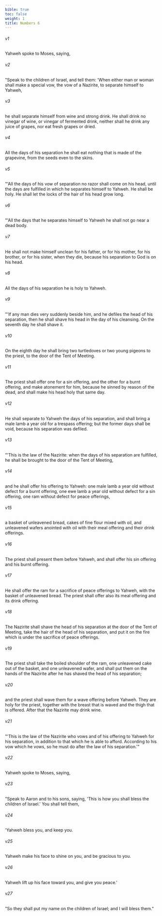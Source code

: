```yaml
---
bible: true
toc: false
weight: 1
title: Numbers 6
---
```


###### v1 
Yahweh spoke to Moses, saying, 

###### v2 
"Speak to the children of Israel, and tell them: 'When either man or woman shall make a special vow, the vow of a Nazirite, to separate himself to Yahweh, 

###### v3 
he shall separate himself from wine and strong drink. He shall drink no vinegar of wine, or vinegar of fermented drink, neither shall he drink any juice of grapes, nor eat fresh grapes or dried. 

###### v4 
All the days of his separation he shall eat nothing that is made of the grapevine, from the seeds even to the skins. 

###### v5 
"'All the days of his vow of separation no razor shall come on his head, until the days are fulfilled in which he separates himself to Yahweh. He shall be holy. He shall let the locks of the hair of his head grow long. 

###### v6 
"'All the days that he separates himself to Yahweh he shall not go near a dead body. 

###### v7 
He shall not make himself unclean for his father, or for his mother, for his brother, or for his sister, when they die, because his separation to God is on his head. 

###### v8 
All the days of his separation he is holy to Yahweh. 

###### v9 
"'If any man dies very suddenly beside him, and he defiles the head of his separation, then he shall shave his head in the day of his cleansing. On the seventh day he shall shave it. 

###### v10 
On the eighth day he shall bring two turtledoves or two young pigeons to the priest, to the door of the Tent of Meeting. 

###### v11 
The priest shall offer one for a sin offering, and the other for a burnt offering, and make atonement for him, because he sinned by reason of the dead, and shall make his head holy that same day. 

###### v12 
He shall separate to Yahweh the days of his separation, and shall bring a male lamb a year old for a trespass offering; but the former days shall be void, because his separation was defiled. 

###### v13 
"'This is the law of the Nazirite: when the days of his separation are fulfilled, he shall be brought to the door of the Tent of Meeting, 

###### v14 
and he shall offer his offering to Yahweh: one male lamb a year old without defect for a burnt offering, one ewe lamb a year old without defect for a sin offering, one ram without defect for peace offerings, 

###### v15 
a basket of unleavened bread, cakes of fine flour mixed with oil, and unleavened wafers anointed with oil with their meal offering and their drink offerings. 

###### v16 
The priest shall present them before Yahweh, and shall offer his sin offering and his burnt offering. 

###### v17 
He shall offer the ram for a sacrifice of peace offerings to Yahweh, with the basket of unleavened bread. The priest shall offer also its meal offering and its drink offering. 

###### v18 
The Nazirite shall shave the head of his separation at the door of the Tent of Meeting, take the hair of the head of his separation, and put it on the fire which is under the sacrifice of peace offerings. 

###### v19 
The priest shall take the boiled shoulder of the ram, one unleavened cake out of the basket, and one unleavened wafer, and shall put them on the hands of the Nazirite after he has shaved the head of his separation; 

###### v20 
and the priest shall wave them for a wave offering before Yahweh. They are holy for the priest, together with the breast that is waved and the thigh that is offered. After that the Nazirite may drink wine. 

###### v21 
"'This is the law of the Nazirite who vows and of his offering to Yahweh for his separation, in addition to that which he is able to afford. According to his vow which he vows, so he must do after the law of his separation.'" 

###### v22 
Yahweh spoke to Moses, saying, 

###### v23 
"Speak to Aaron and to his sons, saying, 'This is how you shall bless the children of Israel.' You shall tell them, 

###### v24 
'Yahweh bless you, and keep you. 

###### v25 
Yahweh make his face to shine on you, and be gracious to you. 

###### v26 
Yahweh lift up his face toward you, and give you peace.' 

###### v27 
"So they shall put my name on the children of Israel; and I will bless them."


